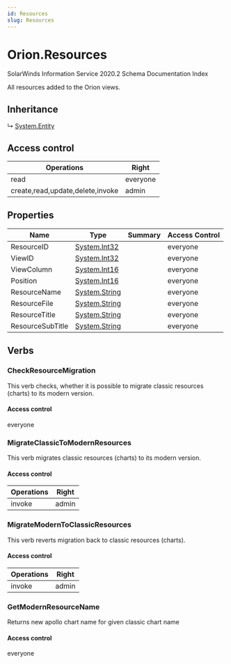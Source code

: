 ```yaml
---
id: Resources
slug: Resources
---
```


# Orion.Resources

SolarWinds Information Service 2020.2 Schema Documentation Index

All resources added to the Orion views.

## Inheritance

↳ [System.Entity](./../System/Entity)

## Access control

| Operations | Right |
| ------ | ------ |
| read | everyone |
| create,read,update,delete,invoke | admin |

## Properties

| Name | Type | Summary | Access Control |
| ------ | ------ | ------ | ------ |
| ResourceID | [System.Int32](https://docs.microsoft.com/en-us/dotnet/api/system.int32) |  | everyone |
| ViewID | [System.Int32](https://docs.microsoft.com/en-us/dotnet/api/system.int32) |  | everyone |
| ViewColumn | [System.Int16](https://docs.microsoft.com/en-us/dotnet/api/system.int16) |  | everyone |
| Position | [System.Int16](https://docs.microsoft.com/en-us/dotnet/api/system.int16) |  | everyone |
| ResourceName | [System.String](https://docs.microsoft.com/en-us/dotnet/api/system.string) |  | everyone |
| ResourceFile | [System.String](https://docs.microsoft.com/en-us/dotnet/api/system.string) |  | everyone |
| ResourceTitle | [System.String](https://docs.microsoft.com/en-us/dotnet/api/system.string) |  | everyone |
| ResourceSubTitle | [System.String](https://docs.microsoft.com/en-us/dotnet/api/system.string) |  | everyone |

## Verbs

### CheckResourceMigration

This verb checks, whether it is possible to migrate classic resources (charts) to its modern version.

#### Access control

everyone

### MigrateClassicToModernResources

This verb migrates classic resources (charts) to its modern version.

#### Access control

| Operations | Right |
| ------ | ------ |
| invoke | admin |

### MigrateModernToClassicResources

This verb reverts migration back to classic resources (charts).

#### Access control

| Operations | Right |
| ------ | ------ |
| invoke | admin |

### GetModernResourceName

Returns new apollo chart name for given classic chart name

#### Access control

everyone

